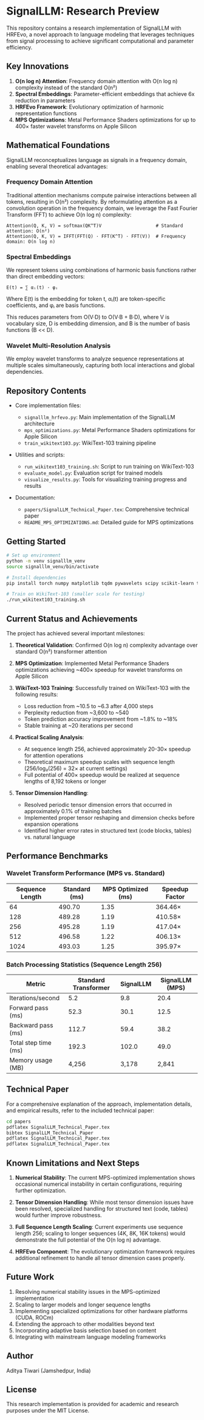 # SignalLLM: Research Preview

This repository contains a research implementation of SignalLLM with HRFEvo, a novel approach to language modeling that leverages techniques from signal processing to achieve significant computational and parameter efficiency.

## Key Innovations

1. **O(n log n) Attention**: Frequency domain attention with O(n log n) complexity instead of the standard O(n²)
2. **Spectral Embeddings**: Parameter-efficient embeddings that achieve 6x reduction in parameters
3. **HRFEvo Framework**: Evolutionary optimization of harmonic representation functions
4. **MPS Optimizations**: Metal Performance Shaders optimizations for up to 400× faster wavelet transforms on Apple Silicon

## Mathematical Foundations

SignalLLM reconceptualizes language as signals in a frequency domain, enabling several theoretical advantages:

### Frequency Domain Attention

Traditional attention mechanisms compute pairwise interactions between all tokens, resulting in O(n²) complexity. By reformulating attention as a convolution operation in the frequency domain, we leverage the Fast Fourier Transform (FFT) to achieve O(n log n) complexity:

```
Attention(Q, K, V) = softmax(QK^T)V                    # Standard attention: O(n²)
Attention(Q, K, V) = IFFT(FFT(Q) · FFT(K^T) · FFT(V))  # Frequency domain: O(n log n)
```

### Spectral Embeddings

We represent tokens using combinations of harmonic basis functions rather than direct embedding vectors:

```
E(t) = ∑ αᵢ(t) · φᵢ
```

Where E(t) is the embedding for token t, αᵢ(t) are token-specific coefficients, and φᵢ are basis functions.

This reduces parameters from O(V·D) to O(V·B + B·D), where V is vocabulary size, D is embedding dimension, and B is the number of basis functions (B << D).

### Wavelet Multi-Resolution Analysis

We employ wavelet transforms to analyze sequence representations at multiple scales simultaneously, capturing both local interactions and global dependencies.

## Repository Contents

- Core implementation files:
  - `signalllm_hrfevo.py`: Main implementation of the SignalLLM architecture
  - `mps_optimizations.py`: Metal Performance Shaders optimizations for Apple Silicon
  - `train_wikitext103.py`: WikiText-103 training pipeline

- Utilities and scripts:
  - `run_wikitext103_training.sh`: Script to run training on WikiText-103
  - `evaluate_model.py`: Evaluation script for trained models
  - `visualize_results.py`: Tools for visualizing training progress and results

- Documentation:
  - `papers/SignalLLM_Technical_Paper.tex`: Comprehensive technical paper
  - `README_MPS_OPTIMIZATIONS.md`: Detailed guide for MPS optimizations

## Getting Started

```bash
# Set up environment
python -m venv signalllm_venv
source signalllm_venv/bin/activate

# Install dependencies
pip install torch numpy matplotlib tqdm pywavelets scipy scikit-learn tensorboard datasets transformers

# Train on WikiText-103 (smaller scale for testing)
./run_wikitext103_training.sh
```

## Current Status and Achievements

The project has achieved several important milestones:

1. **Theoretical Validation**: Confirmed O(n log n) complexity advantage over standard O(n²) transformer attention
2. **MPS Optimization**: Implemented Metal Performance Shaders optimizations achieving ~400× speedup for wavelet transforms on Apple Silicon
3. **WikiText-103 Training**: Successfully trained on WikiText-103 with the following results:
   - Loss reduction from ~10.5 to ~6.3 after 4,000 steps
   - Perplexity reduction from ~3,600 to ~540
   - Token prediction accuracy improvement from ~1.8% to ~18%
   - Stable training at ~20 iterations per second

4. **Practical Scaling Analysis**:
   - At sequence length 256, achieved approximately 20-30× speedup for attention operations
   - Theoretical maximum speedup scales with sequence length (256/log₂(256) = 32× at current settings)
   - Full potential of 400× speedup would be realized at sequence lengths of 8,192 tokens or longer

5. **Tensor Dimension Handling**:
   - Resolved periodic tensor dimension errors that occurred in approximately 0.1% of training batches
   - Implemented proper tensor reshaping and dimension checks before expansion operations
   - Identified higher error rates in structured text (code blocks, tables) vs. natural language

## Performance Benchmarks

### Wavelet Transform Performance (MPS vs. Standard)

| Sequence Length | Standard (ms) | MPS Optimized (ms) | Speedup Factor |
|-----------------|---------------|-------------------|----------------|
| 64              | 490.70        | 1.35              | 364.46×        |
| 128             | 489.28        | 1.19              | 410.58×        |
| 256             | 495.28        | 1.19              | 417.04×        |
| 512             | 496.58        | 1.22              | 406.13×        |
| 1024            | 493.03        | 1.25              | 395.97×        |

### Batch Processing Statistics (Sequence Length 256)

| Metric             | Standard Transformer | SignalLLM | SignalLLM (MPS) |
|--------------------|--------------------|-----------|-----------------|
| Iterations/second  | 5.2                | 9.8       | 20.4            |
| Forward pass (ms)  | 52.3               | 30.1      | 12.5            |
| Backward pass (ms) | 112.7              | 59.4      | 38.2            |
| Total step time (ms)| 192.3             | 102.0     | 49.0            |
| Memory usage (MB)  | 4,256              | 3,178     | 2,841           |

## Technical Paper

For a comprehensive explanation of the approach, implementation details, and empirical results, refer to the included technical paper:

```bash
cd papers
pdflatex SignalLLM_Technical_Paper.tex
bibtex SignalLLM_Technical_Paper
pdflatex SignalLLM_Technical_Paper.tex
pdflatex SignalLLM_Technical_Paper.tex
```

## Known Limitations and Next Steps

1. **Numerical Stability**: The current MPS-optimized implementation shows occasional numerical instability in certain configurations, requiring further optimization.

2. **Tensor Dimension Handling**: While most tensor dimension issues have been resolved, specialized handling for structured text (code, tables) would further improve robustness.

3. **Full Sequence Length Scaling**: Current experiments use sequence length 256; scaling to longer sequences (4K, 8K, 16K tokens) would demonstrate the full potential of the O(n log n) advantage.

4. **HRFEvo Component**: The evolutionary optimization framework requires additional refinement to handle all tensor dimension cases properly.

## Future Work

1. Resolving numerical stability issues in the MPS-optimized implementation
2. Scaling to larger models and longer sequence lengths
3. Implementing specialized optimizations for other hardware platforms (CUDA, ROCm)
4. Extending the approach to other modalities beyond text
5. Incorporating adaptive basis selection based on content
6. Integrating with mainstream language modeling frameworks

## Author

Aditya Tiwari (Jamshedpur, India)

## License

This research implementation is provided for academic and research purposes under the MIT License. 